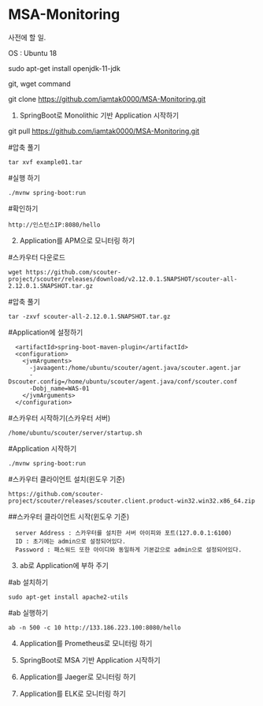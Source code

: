 # MSA-Monitoring

사전에 할 일.

  OS : Ubuntu 18
  
  sudo apt-get install openjdk-11-jdk
  
  git, wget command
  
  git clone https://github.com/iamtak0000/MSA-Monitoring.git

1. SpringBoot로 Monolithic 기반 Application 시작하기

  git pull https://github.com/iamtak0000/MSA-Monitoring.git
  
  #압축 풀기
  
	tar xvf example01.tar
  
  #실행 하기
  
	./mvnw spring-boot:run
  
  #확인하기
  
	http://인스턴스IP:8080/hello

2. Application를 APM으로 모니터링 하기

  #스카우터 다운로드
  
	wget https://github.com/scouter-project/scouter/releases/download/v2.12.0.1.SNAPSHOT/scouter-all-2.12.0.1.SNAPSHOT.tar.gz
  
  #압축 풀기
  
	tar -zxvf scouter-all-2.12.0.1.SNAPSHOT.tar.gz
  
  #Application에 설정하기
  
	  <artifactId>spring-boot-maven-plugin</artifactId>
	  <configuration>
	    <jvmArguments>
	      -javaagent:/home/ubuntu/scouter/agent.java/scouter.agent.jar
	      -Dscouter.config=/home/ubuntu/scouter/agent.java/conf/scouter.conf
	      -Dobj_name=WAS-01
	    </jvmArguments>
	  </configuration>
  
  #스카우터 시작하기(스카우터 서버)
  
	/home/ubuntu/scouter/server/startup.sh
  
  #Application 시작하기
  
	./mvnw spring-boot:run
  
  #스카우터 클라이언트 설치(윈도우 기준)
  
	https://github.com/scouter-project/scouter/releases/scouter.client.product-win32.win32.x86_64.zip
  
  ##스카우터 클라이언트 시작(윈도우 기준)
  
	  server Address : 스카우터를 설치한 서버 아이피와 포트(127.0.0.1:6100)
	  ID : 초기에는 admin으로 설정되어있다.
	  Password : 패스워드 또한 아이디와 동일하게 기본값으로 admin으로 설정되어있다.
  

3. ab로 Application에 부하 주기
  
  #ab 설치하기
  
  	sudo apt-get install apache2-utils
  
  #ab 실행하기
  
  	ab -n 500 -c 10 http://133.186.223.100:8080/hello

4. Application를 Prometheus로 모니터링 하기

5. SpringBoot로 MSA 기반 Application 시작하기

6. Application를 Jaeger로 모니터링 하기

7. Application를 ELK로 모니터링 하기
